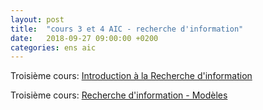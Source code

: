 ```yaml
---
layout: post
title:  "cours 3 et 4 AIC - recherche d'information"
date:   2018-09-27 09:00:00 +0200
categories: ens aic
---
```


Troisième cours: [Introduction à la Recherche d'information](https://annlor.github.io/docs/REI_Intro_RI_AL.pdf)

Troisième cours: [Recherche d'information - Modèles](https://annlor.github.io/docs/cours_ri_2.pdf)
